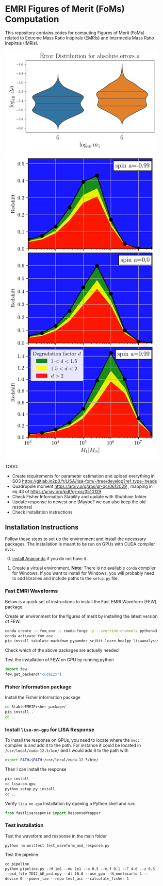 # EMRI Figures of Merit (FoMs) Computation

This repository contains codes for computing Figures of Merit (FoMs) related to Extreme Mass Ratio Inspirals (EMRIs) and Intermedia Mass Ratio Inspirals (IMRIs).

![SNR Figure of Merit Example](pipeline/requirements_results/error_distribution_absolute_errors_a.png)
![PE Figure of Merit Example](pipeline/requirements_results/snr_redshift_requirement_allspins.png)

TODO:
- Create requirements for parameter estimation and upload everything in SO3 https://gitlab.in2p3.fr/LISA/lisa-fom/-/tree/develop?ref_type=heads
- Quadrupole moment https://arxiv.org/abs/gr-qc/0612029 , mapping in eq 43 of https://arxiv.org/pdf/gr-qc/0510129
- Check Fisher Information Stability and update with Shubham folder
- Update response to newest one (Maybe? we can also keep the old response)
- Check installation instructions

## Installation Instructions

Follow these steps to set up the environment and install the necessary packages. The installation is meant to be run on GPUs with CUDA compiler `nvcc`.

0) [Install Anaconda](https://docs.anaconda.com/anaconda/install/) if you do not have it.

1) Create a virtual environment. **Note**: There is no available `conda` compiler for Windows. If you want to install for Windows, you will probably need to add libraries and include paths to the `setup.py` file.

### Fast EMRI Waveforms

Below is a quick set of instructions to install the Fast EMRI Waveform (FEW) package.

Create an environment for the figures of merit by installing the latest version of FEW:
```sh
conda create -n fom_env -c conda-forge -y --override-channels python=3.12 fastemriwaveforms-cuda12x
conda activate fom_env
pip install tabulate markdown pypandoc scikit-learn healpy lisaanalysistools seaborn corner scipy tqdm jupyter ipython h5py requests matplotlib eryn Cython
```
Check which of the above packages are actually needed

Test the installation of FEW on GPU by running python
```python
import few
few.get_backend("cuda12x")
```

### Fisher Information package

Install the Fisher information package
```sh
cd StableEMRIFisher-package/
pip install .
cd ..
```

### Install `lisa-on-gpu` for LISA Response
To install the response on GPUs, you need to locate where the `nvcc` compiler is and add it to the path. For instance it could be located in `/usr/local/cuda-12.5/bin/` and I would add it to the path with
```sh
export PATH=$PATH:/usr/local/cuda-12.5/bin/
```

Then I can install the response
```sh
pip install 
cd lisa-on-gpu
python setup.py install
cd ..
```

Verify `lisa-on-gpu` Installation by opening a Python shell and run:
```python
from fastlisaresponse import ResponseWrapper
```

### Test installation

Test the waveform and response in the main folder
```
python -m unittest test_waveform_and_response.py 
```

Test the pipeline
```
cd pipeline
python pipeline.py --M 1e6 --mu 1e1 --a 0.5 --e_f 0.1 --T 4.0 --z 0.5 --psd_file TDI2_AE_psd.npy --dt 10.0 --use_gpu --N_montecarlo 1 --device 0 --power_law --repo test_acc --calculate_fisher 1
```
